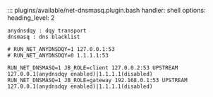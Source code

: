 ::: plugins/available/net-dnsmasq.plugin.bash
    handler: shell
    options:
      heading_level: 2

```
anydnsdqy : dqy transport
dnsmasq : dns blacklist

# RUN_NET_ANYDNSDQY=1 127.0.0.1:53
# RUN_NET_ANYDNSDQY=0 1.1.1.1:53

RUN_NET_DNSMASQ=1 JB_ROLE=client 127.0.0.2:53 UPSTREAM 127.0.0.1(anydnsdqy enabled)|1.1.1.1(disabled)
RUN_NET_DNSMASQ=1 JB_ROLE=gateway 192.168.0.1:53 UPSTREAM 127.0.0.1(anydnsdqy enabled)|1.1.1.1(disabled)
```